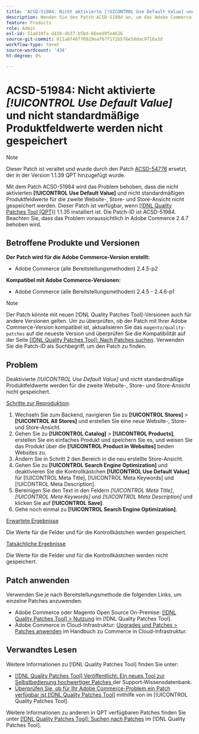 ```yaml
---
title: 'ACSD-51984: Nicht aktivierte [!UICONTROL Use Default Value] und nicht standardmäßige Produktfeldwerte werden für die zweite Website-, Store- und Store-Ansicht nicht gespeichert'
description: Wenden Sie den Patch ACSD-51984 an, um das Adobe Commerce-Problem zu beheben, bei dem die nicht aktivierten [!UICONTROL Use Default Value]- und Nicht-Standardproduktfeldwerte nicht für die zweite Website-, Store- und Store-Ansicht gespeichert werden.
feature: Products
role: Admin
exl-id: 51a810fa-d416-4b37-b5bd-66eed9fe4626
source-git-commit: 011a6f46f76029eaf67f172b576e58dac9710a3d
workflow-type: tm+mt
source-wordcount: '434'
ht-degree: 0%

---
```


# ACSD-51984: Nicht aktivierte *[!UICONTROL Use Default Value]* und nicht standardmäßige Produktfeldwerte werden nicht gespeichert

>[!NOTE]
>
>Dieser Patch ist veraltet und wurde durch den Patch [ACSD-54776](/help/tools/quality-patches-tool/patches-available-in-qpt/v1-1-39/acsd-54776-unchecked-used-default-value-and-non-default-product-field-values-are-not-saved.md) ersetzt, der in der Version 1.1.39 QPT hinzugefügt wurde.

Mit dem Patch ACSD-51984 wird das Problem behoben, dass die nicht aktivierten **[!UICONTROL Use Default Value]** und nicht standardmäßigen Produktfeldwerte für die zweite Website-, Store- und Store-Ansicht nicht gespeichert werden. Dieser Patch ist verfügbar, wenn [[!DNL Quality Patches Tool (QPT)]](https://experienceleague.adobe.com/en/docs/commerce-operations/tools/quality-patches-tool/quality-patches-tool-to-self-serve-quality-patches) 1.1.35 installiert ist. Die Patch-ID ist ACSD-51984. Beachten Sie, dass das Problem voraussichtlich in Adobe Commerce 2.4.7 behoben wird.

## Betroffene Produkte und Versionen

**Der Patch wird für die Adobe Commerce-Version erstellt:**

* Adobe Commerce (alle Bereitstellungsmethoden) 2.4.5-p2

**Kompatibel mit Adobe Commerce-Versionen:**

* Adobe Commerce (alle Bereitstellungsmethoden) 2.4.5 - 2.4.6-p1

>[!NOTE]
>
>Der Patch könnte mit neuen [!DNL Quality Patches Tool]-Versionen auch für andere Versionen gelten. Um zu überprüfen, ob der Patch mit Ihrer Adobe Commerce-Version kompatibel ist, aktualisieren Sie das `magento/quality-patches` auf die neueste Version und überprüfen Sie die Kompatibilität auf der Seite [[!DNL Quality Patches Tool]: Nach Patches suchen](https://experienceleague.adobe.com/tools/commerce-quality-patches/index.html). Verwenden Sie die Patch-ID als Suchbegriff, um den Patch zu finden.

## Problem

Deaktivierte *[!UICONTROL Use Default Value]* und nicht standardmäßige Produktfeldwerte werden für die zweite Website-, Store- und Store-Ansicht nicht gespeichert.

<u>Schritte zur Reproduktion</u>:

1. Wechseln Sie zum Backend, navigieren Sie zu **[!UICONTROL Stores]** > **[!UICONTROL All Stores]** und erstellen Sie eine neue Website-, Store- und Store-Ansicht.
1. Gehen Sie zu **[!UICONTROL Catalog]** > **[!UICONTROL Products]**, erstellen Sie ein einfaches Produkt und speichern Sie es, und weisen Sie das Produkt über die **[!UICONTROL Product in Websites]** beiden Websites zu.
1. Ändern Sie in Schritt 2 den Bereich in die neu erstellte Store-Ansicht.
1. Gehen Sie zu **[!UICONTROL Search Engine Optimization]** und deaktivieren Sie die Kontrollkästchen **[!UICONTROL Use Default Value]** für [!UICONTROL Meta Title], [!UICONTROL Meta Keywords] und [!UICONTROL Meta Description].
1. Bereinigen Sie den Text in den Feldern *[!UICONTROL Meta Title]*, *[!UICONTROL Meta Keywords]* und *[!UICONTROL Meta Description]* und klicken Sie auf **[!UICONTROL Save]**.
1. Gehe noch einmal zu **[!UICONTROL Search Engine Optimization]**.

<u>Erwartete Ergebnisse</u>

Die Werte für die Felder und für die Kontrollkästchen werden gespeichert.

<u>Tatsächliche Ergebnisse</u>

Die Werte für die Felder und für die Kontrollkästchen werden nicht gespeichert.

## Patch anwenden

Verwenden Sie je nach Bereitstellungsmethode die folgenden Links, um einzelne Patches anzuwenden:

* Adobe Commerce oder Magento Open Source On-Premise: [[!DNL Quality Patches Tool] > Nutzung](/help/tools/quality-patches-tool/usage.md) im [!DNL Quality Patches Tool].
* Adobe Commerce in Cloud-Infrastruktur: [Upgrades und Patches > Patches anwenden](https://experienceleague.adobe.com/docs/commerce-cloud-service/user-guide/develop/upgrade/apply-patches.html) im Handbuch zu Commerce in Cloud-Infrastruktur.

## Verwandtes Lesen

Weitere Informationen zu [!DNL Quality Patches Tool] finden Sie unter:

* [[!DNL Quality Patches Tool] Veröffentlicht: Ein neues Tool zur Selbstbedienung hochwertiger Patches ](https://experienceleague.adobe.com/en/docs/commerce-operations/tools/quality-patches-tool/quality-patches-tool-to-self-serve-quality-patches) der Support-Wissensdatenbank.
* [Überprüfen Sie, ob für Ihr Adobe Commerce-Problem ein Patch verfügbar ist [!DNL Quality Patches Tool]](/help/tools/quality-patches-tool/patches-available-in-qpt/check-patch-for-magento-issue-with-magento-quality-patches.md) mithilfe von im [!UICONTROL Quality Patches Tool].


Weitere Informationen zu anderen in QPT verfügbaren Patches finden Sie unter [[!DNL Quality Patches Tool]: Suchen nach Patches](<https://experienceleague.adobe.com/tools/commerce-quality-patches/index.html>) im [!DNL Quality Patches Tool].
